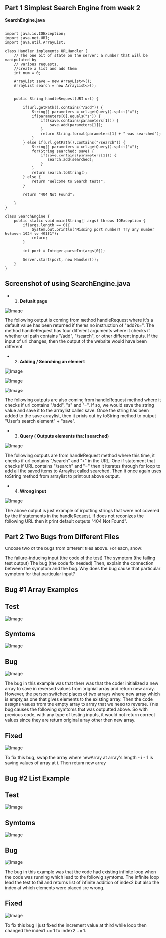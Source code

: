 ## **Part 1 Simplest Search Engine from week 2** ##

**SearchEngine.java**
<pre><code> 
import java.io.IOException;
import java.net.URI;
import java.util.ArrayList;

class Handler implements URLHandler {
    // The one bit of state on the server: a number that will be manipulated by
    // various requests.
    //create a list and add them 
    int num = 0;

    ArrayList<String> save = new ArrayList<>();
    ArrayList<String> search = new ArrayList<>();


    public String handleRequest(URI url) {

        if(url.getPath().contains("/add")) {
            String[] parameters = url.getQuery().split("=");
            if(parameters[0].equals("s")) {
                if(!save.contains(parameters[1])) {
                    save.add(parameters[1]);
                }
                return String.format(parameters[1] + " was searched");
            }
        } else if(url.getPath().contains("/search")) {
            String[] parameters = url.getQuery().split("=");
            for(String searched: save) {
                if(save.contains(parameters[1])) {
                   search.add(searched);
                }
            }
            return search.toString();
        } else {
            return "Welcome to Search test!";
        }

        return "404 Not Found";
       
    }
}

class SearchEngine {
    public static void main(String[] args) throws IOException {
        if(args.length == 0){
            System.out.println("Missing port number! Try any number between 1024 to 49151");
            return;
        }

        int port = Integer.parseInt(args[0]);

        Server.start(port, new Handler());
    }
}
</code></pre>

## **Screenshot of using SearchEngine.java** ##

- 1. **Defualt page**

![Image](sc1.png)

The following output is coming from method handleRequest where it's a default value has been returned if theres no instruction of "add?s=". The method handleRequest has four different arguments where it checks if whether url path contains "/add", "/search", or other different inputs. If the input of url changes, then the output of the website would have been different

- 2. **Adding / Searching an element**

![Image](sc2.png)

![Image](sc3.png)

![Image](sc4.png)

The following outputs are also coming from handleRequest method where it checks if url contains "/add", "s" and "=". If so, we would save the string value and save it to the arraylist called save. Once the string has been added to the save arraylist, then it prints out by toString method to output "User's search element" + "save". 

- 3. **Query ( Outputs elements that I searched)**

![Image](output.png)

The following outputs are from handleRequest method where this time, it checks if url contains "/search" and "=" in the URL. One if statement that checks if URL contains "/search" and "=" then it iterates through for loop to add all the saved items to Arraylist called searched. Then it once again uses toString method from arraylist to print out above output.
- 4. **Wrong input**

![Image](sc5.png)

The above output is just example of inputting strings that were not covered by the if statements in the handleRequest. If does not reconizes the following URL then it print default outputs "404 Not Found". 



## **Part 2 Two Bugs from Different Files** ##

Choose two of the bugs from different files above. For each, show:

The failure-inducing input (the code of the test)
The symptom (the failing test output)
The bug (the code fix needed)
Then, explain the connection between the symptom and the bug. Why does the bug cause that particular symptom for that particular input?


## Bug #1 Array Examples
## **Test**
![Image](test2.png)
## **Symtoms**
![Image](symtoms2.png)
## **Bug**
![Image](bug2.png)

The bug in this example was that there was that the coder initialized a new array to save in reversed values from orignial array and return new array. However, the person switched places of two arrays where new array which is empty,as one that gives elements to the existing array. Then the code assigns values from the empty array to array that we need to reverse. This bug causes the following symtoms that was outputted above. So with previous code, with any type of testing inputs, it would not return correct values since they are return original array other then new array.

## **Fixed**
![Image](newReversefix.png)

To fix this bug, swap the array where newArray at array's length - i - 1 is saving values of array at i. Then return new array




## Bug #2 List Example
## **Test**

![Image](mergeTest.png)
## **Symtoms**

![Image](mergeSymtoms.png)

## **Bug**
![Image](merge.png)




The bug in this example was that the code had existing infinite loop when the code was running which lead to the followig symtoms. The infinite loop lead the test to fail and returns list of infinite addition of index2 but also the index at which elements were placed are wrong. 

## **Fixed**
![Image](mergefixed.png)

To fix this bug I just fixed the increment value at third while loop then changed the index1 += 1 to index2 += 1.







    







